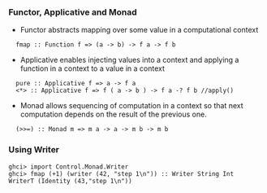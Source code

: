 ### Functor, Applicative and Monad
* Functor abstracts mapping over some value in a computational context
```
  fmap :: Function f => (a -> b) -> f a -> f b
```
* Applicative enables injecting values into a context and applying a function in a context to a value in a context
```
  pure :: Applicative f => a -> f a
  <*> :: Applicative f => f ( a -> b ) -> f a -? f b //apply()
```
* Monad allows sequencing of computation in a context so that next computation depends on the result of the previous one.
```flatMap
  (>>=) :: Monad m => m a -> a -> m b -> m b
```
  
### Using Writer
```
ghci> import Control.Monad.Writer
ghci> fmap (+1) (writer (42, "step 1\n")) :: Writer String Int
WriterT (Identity (43,"step 1\n"))
```
